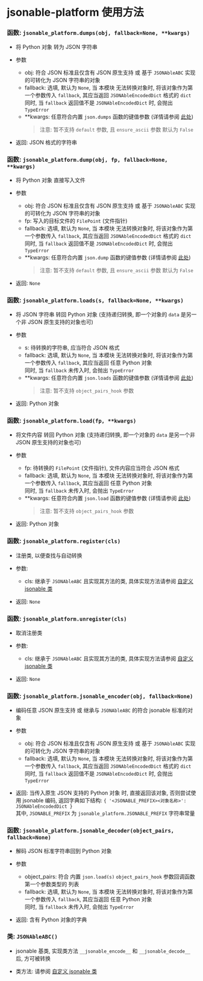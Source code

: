 # jsonable-platform 使用方法

### 函数: `jsonable_platform.dumps(obj, fallback=None, **kwargs)`
* 将 Python 对象 转为 JSON 字符串

* 参数
    * obj: 符合 JSON 标准且仅含有 JSON 原生支持 或 基于 `JSONAbleABC` 实现的可转化为 JSON 字符串的对象
    * fallback: 选填, 默认为 `None`, 当 本模块 无法转换对象时, 将该对象作为第一个参数传入 `fallback`, 其应当返回 `JSONAbleEncodedDict` 格式的 `dict` <br>
      同时, 当 `fallback` 返回值不是 `JSONAbleEncodedDict` 时, 会抛出 `TypeError`
    * \*\*kwargs: 任意符合内置 `json.dumps` 函数的键值参数 (详情请参阅 [此处](https://docs.python.org/zh-cn/3.12/library/json.html#json.dumps))
      > 注意: 暂不支持 `default` 参数, 且 `ensure_ascii` 参数 默认为 `False`

* 返回: JSON 格式的字符串

### 函数: `jsonable_platform.dump(obj, fp, fallback=None, **kwargs)`
* 将 Python 对象 直接写入文件

* 参数
    * obj: 符合 JSON 标准且仅含有 JSON 原生支持 或 基于 `JSONAbleABC` 实现的可转化为 JSON 字符串的对象
    * fp: 写入的目标文件的 `FilePoint` (文件指针)
    * fallback: 选填, 默认为 `None`, 当 本模块 无法转换对象时, 将该对象作为第一个参数传入 `fallback`, 其应当返回 `JSONAbleEncodedDict` 格式的 `dict` <br>
      同时, 当 `fallback` 返回值不是 `JSONAbleEncodedDict` 时, 会抛出 `TypeError`
    * \*\*kwargs: 任意符合内置 `json.dump` 函数的键值参数 (详情请参阅 [此处](https://docs.python.org/zh-cn/3.12/library/json.html#json.dump))
      > 注意: 暂不支持 `default` 参数, 且 `ensure_ascii` 参数 默认为 `False`

* 返回: `None`

### 函数: `jsonable_platform.loads(s, fallback=None, **kwargs)`
* 将 JSON 字符串 转回 Python 对象 (支持递归转换, 即一个对象的 `data` 是另一个非 JSON 原生支持的对象也可)

* 参数
    * s: 待转换的字符串, 应当符合 JSON 格式
    * fallback: 选填, 默认为 `None`, 当 本模块 无法转换对象时, 将该对象作为第一个参数传入 `fallback`, 其应当返回 任意 Python 对象 <br>
      同时, 当 `fallback` 未传入时, 会抛出 `TypeError`
    * \*\*kwargs: 任意符合内置 `json.loads` 函数的键值参数 (详情请参阅 [此处](https://docs.python.org/zh-cn/3.12/library/json.html#json.loads))
      > 注意: 暂不支持 `object_pairs_hook` 参数

* 返回: Python 对象

### 函数: `jsonable_platform.load(fp, **kwargs)`
* 将文件内容 转回 Python 对象 (支持递归转换, 即一个对象的 `data` 是另一个非 JSON 原生支持的对象也可)

* 参数
    * fp: 待转换的 `FilePoint` (文件指针), 文件内容应当符合 JSON 格式
    * fallback: 选填, 默认为 `None`, 当 本模块 无法转换对象时, 将该对象作为第一个参数传入 `fallback`, 其应当返回 任意 Python 对象 <br>
      同时, 当 `fallback` 未传入时, 会抛出 `TypeError`
    * \*\*kwargs: 任意符合内置 `json.load` 函数的键值参数 (详情请参阅 [此处](https://docs.python.org/zh-cn/3.12/library/json.html#json.load))
      > 注意: 暂不支持 `object_pairs_hook` 参数

* 返回: Python 对象

### 函数: `jsonable_platform.register(cls)`
* 注册类, 以便查找与自动转换

* 参数: 
    * cls: 继承于 `JSONAbleABC` 且实现其方法的类, 具体实现方法请参阅 [自定义 jsonable 类](./CUSTOM_CLASS.md)

* 返回: `None`

### 函数: `jsonable_platform.unregister(cls)`
* 取消注册类

* 参数: 
    * cls: 继承于 `JSONAbleABC` 且实现其方法的类, 具体实现方法请参阅 [自定义 jsonable 类](./CUSTOM_CLASS.md)

* 返回: `None`

### 函数: `jsonable_platform.jsonable_encoder(obj, fallback=None)`
* 编码任意 JSON 原生支持 或 继承与 `JSONAbleABC` 的符合 jsonable 标准的对象

* 参数
    * obj: 符合 JSON 标准且仅含有 JSON 原生支持 或 基于 `JSONAbleABC` 实现的可转化为 JSON 字符串的对象
    * fallback: 选填, 默认为 `None`, 当 本模块 无法转换对象时, 将该对象作为第一个参数传入 `fallback`, 其应当返回 `JSONAbleEncodedDict` 格式的 `dict` <br>
      同时, 当 `fallback` 返回值不是 `JSONAbleEncodedDict` 时, 会抛出 `TypeError`

* 返回: 当传入原生 JSON 支持的 Python 对象 时, 直接返回该对象, 否则尝试使用 jsonable 编码, 返回字典如下结构: `{ '<JSONABLE_PREFIX><对象名称>': JSONAbleEncodedDict }` <br>
其中, `JSONABLE_PREFIX` 为 `jsonable_platform.JSONABLE_PREFIX` 字符串常量

### 函数: `jsonable_platform.jsonable_decoder(object_pairs, fallback=None)`
* 解码 JSON 标准字符串回到 Python 对象

* 参数
    * object_pairs: 符合 内置 `json.load(s)` `object_pairs_hook` 参数回调函数第一个参数类型的 列表
    * fallback: 选填, 默认为 `None`, 当 本模块 无法转换对象时, 将该对象作为第一个参数传入 `fallback`, 其应当返回 任意 Python 对象 <br>
      同时, 当 `fallback` 未传入时, 会抛出 `TypeError`

* 返回: 含有 Python 对象的字典

### 类: `JSONAbleABC()`
* jsonable 基类, 实现类方法 `__jsonable_encode__` 和 `__jsonable_decode__` 后, 方可被转换

* 类方法: 请参阅 [自定义 jsonable 类](./CUSTOM_CLASS.md)
